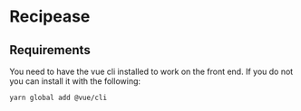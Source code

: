 # Recipease

## Requirements

You need to have the vue cli installed to work on the front end. If you do not you can install it with the following:

```
yarn global add @vue/cli
```

